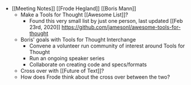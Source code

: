 - [[Meeting Notes]] [[Frode Hegland]] [[Boris Mann]]
	- Make a Tools for Thought [[Awesome List]]?
		- Found this very small list by just one person, last updated [[Feb 23rd, 2020]] https://github.com/jamesonl/awesome-tools-for-thought
	- Boris' goals with Tools for Thought Interchange
		- Convene a volunteer run community of interest around Tools for Thought
		- Run an ongoing speaker series
		- Collaborate on creating code and specs/formats
	- Cross over with [[Future of Text]]?
	- How does Frode think about the cross over between the two?